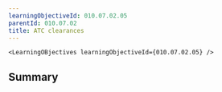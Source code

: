 ```yaml
---
learningObjectiveId: 010.07.02.05
parentId: 010.07.02
title: ATC clearances
---
```


```tsx eval
<LearningOBjectives learningObjectiveId={010.07.02.05} />
```

## Summary
